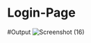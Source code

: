 # Login-Page
#Output
![Screenshot (16)](https://github.com/Shivam1456/Login-Page/assets/127660326/97a53283-45bf-405f-bdca-84112f55dd0e)
